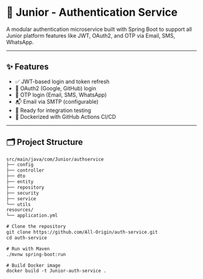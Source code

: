 # 🧠 Junior - Authentication Service

A modular authentication microservice built with Spring Boot to support all Junior platform features like JWT, OAuth2, and OTP via Email, SMS, WhatsApp.

---

## ✨ Features

- ✅ JWT-based login and token refresh
- 🔐 OAuth2 (Google, GitHub) login
- 🔁 OTP login (Email, SMS, WhatsApp)
- 📬 Email via SMTP (configurable)
- 🧪 Ready for integration testing
- 🐳 Dockerized with GitHub Actions CI/CD

---

## 🗂 Project Structure

```txt
src/main/java/com/Junior/authservice  
├── config  
├── controller  
├── dto  
├── entity  
├── repository  
├── security  
├── service  
└── utils
resources/  
└── application.yml  
```

```txt
# Clone the repository
git clone https://github.com/All-Origin/auth-service.git
cd auth-service

# Run with Maven
./mvnw spring-boot:run

# Build Docker image
docker build -t Junior-auth-service .
